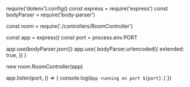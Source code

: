 require('dotenv').config()
const express = require('express')
const bodyParser = require('body-parser')

const room = require('./controllers/RoomController')

const app = express()
const port = process.env.PORT

app.use(bodyParser.json())
app.use(
bodyParser.urlencoded({
extended: true,
})
)

new room.RoomController(app)

app.listen(port, () => {
console.log(`App running on port ${port}.`)
})